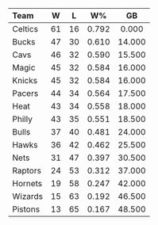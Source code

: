 | Team                             |  W  |  L  |  W%   |   GB   |
|:---------------------------------|:---:|:---:|:-----:|:------:|
| [](/r/bostonceltics) Celtics     | 61  | 16  | 0.792 | 0.000  |
| [](/r/mkebucks) Bucks            | 47  | 30  | 0.610 | 14.000 |
| [](/r/clevelandcavs) Cavs        | 46  | 32  | 0.590 | 15.500 |
| [](/r/orlandomagic) Magic        | 45  | 32  | 0.584 | 16.000 |
| [](/r/nyknicks) Knicks           | 45  | 32  | 0.584 | 16.000 |
| [](/r/pacers) Pacers             | 44  | 34  | 0.564 | 17.500 |
| [](/r/heat) Heat                 | 43  | 34  | 0.558 | 18.000 |
| [](/r/sixers) Philly             | 43  | 35  | 0.551 | 18.500 |
| [](/r/chicagobulls) Bulls        | 37  | 40  | 0.481 | 24.000 |
| [](/r/atlantahawks) Hawks        | 36  | 42  | 0.462 | 25.500 |
| [](/r/gonets) Nets               | 31  | 47  | 0.397 | 30.500 |
| [](/r/torontoraptors) Raptors    | 24  | 53  | 0.312 | 37.000 |
| [](/r/charlottehornets) Hornets  | 19  | 58  | 0.247 | 42.000 |
| [](/r/washingtonwizards) Wizards | 15  | 63  | 0.192 | 46.500 |
| [](/r/detroitpistons) Pistons    | 13  | 65  | 0.167 | 48.500 |